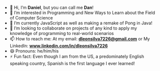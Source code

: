 - 👋 Hi, I’m **Daniel**, but you can call me **Dan**!
- 👀 I’m interested in Programming and New Ways to Learn about the Field of Computer Science
- 🌱 I’m currently JavaScript as well as making a remake of Pong in Java!
- 💞️ I’m looking to collaborate on projects of any kind to apply my knowledge of programming to real-world scenarios
- 📫 How to reach me: At my email: **dleonsilva7226@gmail.com** or My LinkedIn: **www.linkedin.com/in/dleonsilva7226**
- 😄 Pronouns: he/him/his
- ⚡ Fun fact: Even though I am from the US, a predominately English speaking country, Spanish is the first language I ever learned!

<!---
dleonsilva7226/dleonsilva7226 is a ✨ special ✨ repository because its `README.md` (this file) appears on your GitHub profile.
You can click the Preview link to take a look at your changes.
--->
